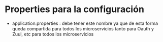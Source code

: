 # Properties para la configuración
 
- application.properties : debe tener este nombre ya que de esta forma queda compartida para todos los microservicios tanto para Oauth y Zuul, etc para todos los microservicios
